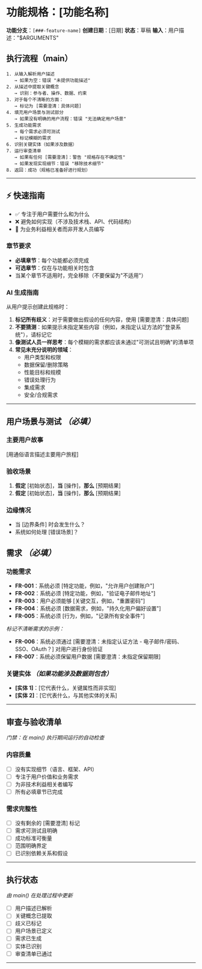 # 功能规格：[功能名称]

**功能分支**：`[###-feature-name]`
**创建日期**：[日期]
**状态**：草稿
**输入**：用户描述："$ARGUMENTS"

## 执行流程（main）
```
1. 从输入解析用户描述
   → 如果为空：错误 "未提供功能描述"
2. 从描述中提取关键概念
   → 识别：参与者、操作、数据、约束
3. 对于每个不清晰的方面：
   → 标记为 [需要澄清：具体问题]
4. 填充用户场景与测试部分
   → 如果没有明确的用户流程：错误 "无法确定用户场景"
5. 生成功能需求
   → 每个需求必须可测试
   → 标记模糊的需求
6. 识别关键实体（如果涉及数据）
7. 运行审查清单
   → 如果有任何 [需要澄清]：警告 "规格存在不确定性"
   → 如果发现实现细节：错误 "移除技术细节"
8. 返回：成功（规格已准备好进行规划）
```

---

## ⚡ 快速指南
- ✅ 专注于用户需要什么和为什么
- ❌ 避免如何实现（不涉及技术栈、API、代码结构）
- 👥 为业务利益相关者而非开发人员编写

### 章节要求
- **必填章节**：每个功能都必须完成
- **可选章节**：仅在与功能相关时包含
- 当某个章节不适用时，完全移除（不要保留为"不适用"）

### AI 生成指南
从用户提示创建此规格时：
1. **标记所有歧义**：对于需要做出假设的任何内容，使用 [需要澄清：具体问题]
2. **不要猜测**：如果提示未指定某些内容（例如，未指定认证方法的"登录系统"），请标记它
3. **像测试人员一样思考**：每个模糊的需求都应该未通过"可测试且明确"的清单项
4. **常见未充分说明的领域**：
   - 用户类型和权限
   - 数据保留/删除策略
   - 性能目标和规模
   - 错误处理行为
   - 集成需求
   - 安全/合规需求

---

## 用户场景与测试 *（必填）*

### 主要用户故事
[用通俗语言描述主要用户旅程]

### 验收场景
1. **假定** [初始状态]，**当** [操作]，**那么** [预期结果]
2. **假定** [初始状态]，**当** [操作]，**那么** [预期结果]

### 边缘情况
- 当 [边界条件] 时会发生什么？
- 系统如何处理 [错误场景]？

## 需求 *（必填）*

### 功能需求
- **FR-001**：系统必须 [特定功能，例如，"允许用户创建账户"]
- **FR-002**：系统必须 [特定功能，例如，"验证电子邮件地址"]
- **FR-003**：用户必须能够 [关键交互，例如，"重置密码"]
- **FR-004**：系统必须 [数据需求，例如，"持久化用户偏好设置"]
- **FR-005**：系统必须 [行为，例如，"记录所有安全事件"]

*标记不清晰需求的示例：*
- **FR-006**：系统必须通过 [需要澄清：未指定认证方法 - 电子邮件/密码、SSO、OAuth？] 对用户进行身份验证
- **FR-007**：系统必须保留用户数据 [需要澄清：未指定保留期限]

### 关键实体 *（如果功能涉及数据则包含）*
- **[实体 1]**：[它代表什么，关键属性而非实现]
- **[实体 2]**：[它代表什么，与其他实体的关系]

---

## 审查与验收清单
*门禁：在 main() 执行期间运行的自动检查*

### 内容质量
- [ ] 没有实现细节（语言、框架、API）
- [ ] 专注于用户价值和业务需求
- [ ] 为非技术利益相关者编写
- [ ] 所有必填章节已完成

### 需求完整性
- [ ] 没有剩余的 [需要澄清] 标记
- [ ] 需求可测试且明确
- [ ] 成功标准可衡量
- [ ] 范围明确界定
- [ ] 已识别依赖关系和假设

---

## 执行状态
*由 main() 在处理过程中更新*

- [ ] 用户描述已解析
- [ ] 关键概念已提取
- [ ] 歧义已标记
- [ ] 用户场景已定义
- [ ] 需求已生成
- [ ] 实体已识别
- [ ] 审查清单已通过

---